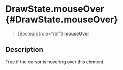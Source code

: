 DrawState.mouseOver {#DrawState.mouseOver}
===================

> [Boolean]{role="ref"} **mouseOver**

Description
-----------

True if the cursor is hovering over this element.
